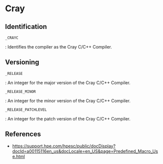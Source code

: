 # Cray

## Identification

`_CRAYC`

:   Identifies the compiler as the Cray C/C++ Compiler.

## Versioning

`_RELEASE`

:   An integer for the major version of the Cray C/C++ Compiler.

`_RELEASE_MINOR`

:   An integer for the minor version of the Cray C/C++ Compiler.

`_RELEASE_PATCHLEVEL`

:   An integer for the patch version of the Cray C/C++ Compiler.

## References

- <https://support.hpe.com/hpesc/public/docDisplay?docId=a00115116en_us&docLocale=en_US&page=Predefined_Macro_Use.html>
